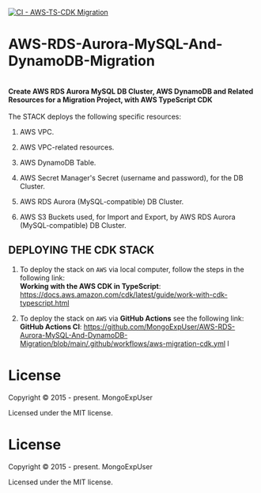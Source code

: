 [![CI - AWS-TS-CDK Migration](https://github.com/MongoExpUser/AWS-RDS-Aurora-MySQL-And-DynamoDB-Migration/actions/workflows/aws-migration-cdk.yml/badge.svg)](https://github.com/MongoExpUser/AWS-RDS-Aurora-MySQL-And-DynamoDB-Migration/actions/workflows/aws-migration-cdk.yml)

# AWS-RDS-Aurora-MySQL-And-DynamoDB-Migration

<br>
<strong>
Create AWS RDS Aurora MySQL DB Cluster, AWS DynamoDB and Related Resources for a Migration Project, with AWS TypeScript CDK
</strong>
<br><br>
The  STACK deploys the following specific resources:

1) AWS VPC.

2) AWS VPC-related resources.

3) AWS DynamoDB Table.

4) AWS Secret Manager's Secret (username and password), for the DB Cluster.

5) AWS RDS Aurora (MySQL-compatible) DB Cluster.

6) AWS S3 Buckets used, for Import and Export, by AWS RDS Aurora (MySQL-compatible) DB Cluster.

## DEPLOYING THE CDK STACK

1) To deploy the stack  on ```AWS``` via local computer, follow the steps in the following link:<br>
 <strong>Working with the AWS CDK in TypeScript</strong>: <a href="https://docs.aws.amazon.com/cdk/latest/guide/work-with-cdk-typescript.html" rel="nofollow">https://docs.aws.amazon.com/cdk/latest/guide/work-with-cdk-typescript.html</a></p>
 
 
2) To deploy the stack  on ```AWS``` via <strong>GitHub Actions</strong> see the following link: <br>
<strong>GitHub Actions CI</strong>: <a href="https://github.com/MongoExpUser/AWS-RDS-Aurora-MySQL-And-DynamoDB-Migration/blob/main/.github/workflows/aws-migration-cdk.yml" rel="nofollow">https://github.com/MongoExpUser/AWS-RDS-Aurora-MySQL-And-DynamoDB-Migration/blob/main/.github/workflows/aws-migration-cdk.yml
l</a></p>
  

# License

Copyright © 2015 - present. MongoExpUser

Licensed under the MIT license.

  
  

# License

Copyright © 2015 - present. MongoExpUser

Licensed under the MIT license.

